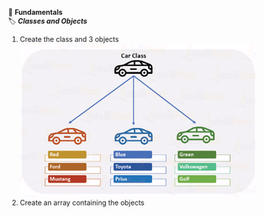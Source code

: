 :beginner: **Fundamentals**   
:label: ***Classes and Objects***  


1. Create the class and 3 objects
![Class-Object](img/cls-obj.webp)  
2. Create an array containing the objects
